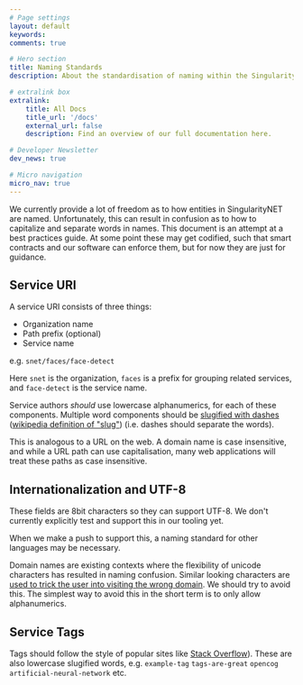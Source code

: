```yaml
---
# Page settings
layout: default
keywords:
comments: true

# Hero section
title: Naming Standards
description: About the standardisation of naming within the SingularityNET Network.

# extralink box
extralink:
    title: All Docs
    title_url: '/docs'
    external_url: false
    description: Find an overview of our full documentation here.

# Developer Newsletter
dev_news: true

# Micro navigation
micro_nav: true
---
```


We currently provide a lot of freedom as to how entities in SingularityNET are named. Unfortunately, this can result in confusion as to how to capitalize and separate words in names. This document is an attempt at a best practices guide. At some point these may get codified, such that smart contracts and our software can enforce them, but for now they are just for guidance.

## Service URI
A service URI consists of three things:
- Organization name
- Path prefix (optional)
- Service name

e.g. `snet/faces/face-detect`

Here `snet` is the organization, `faces` is a prefix for grouping related services, and `face-detect` is the service name.

Service authors *should* use lowercase alphanumerics, for each of these components. Multiple word components should
be [slugified with dashes](https://docs.djangoproject.com/en/2.1/ref/utils/#django.utils.text.slugify) ([wikipedia definition of "slug"](https://en.wikipedia.org/wiki/Clean_URL#Slug)) (i.e. dashes should separate the words).

This is analogous to a URL on the web. A domain name is case insensitive, and while a URL path can use capitalisation, many web applications will treat these paths as case insensitive.

## Internationalization and UTF-8
These fields are 8bit characters so they can support UTF-8. We don't currently explicitly test and support this in our tooling yet.

When we make a push to support this, a naming standard for other languages may be necessary.

Domain names are existing contexts where the flexibility of unicode characters has resulted in naming confusion. Similar looking characters are [used to trick the user into visiting the wrong domain](https://en.wikipedia.org/wiki/IDN_homograph_attack). We should try to avoid this. The simplest way to avoid this in the short term is to only allow alphanumerics.

## Service Tags
Tags should follow the style of popular sites like [Stack Overflow](https://stackoverflow.com/)). These are also lowercase slugified words, e.g. `example-tag` `tags-are-great` `opencog` `artificial-neural-network` etc.
